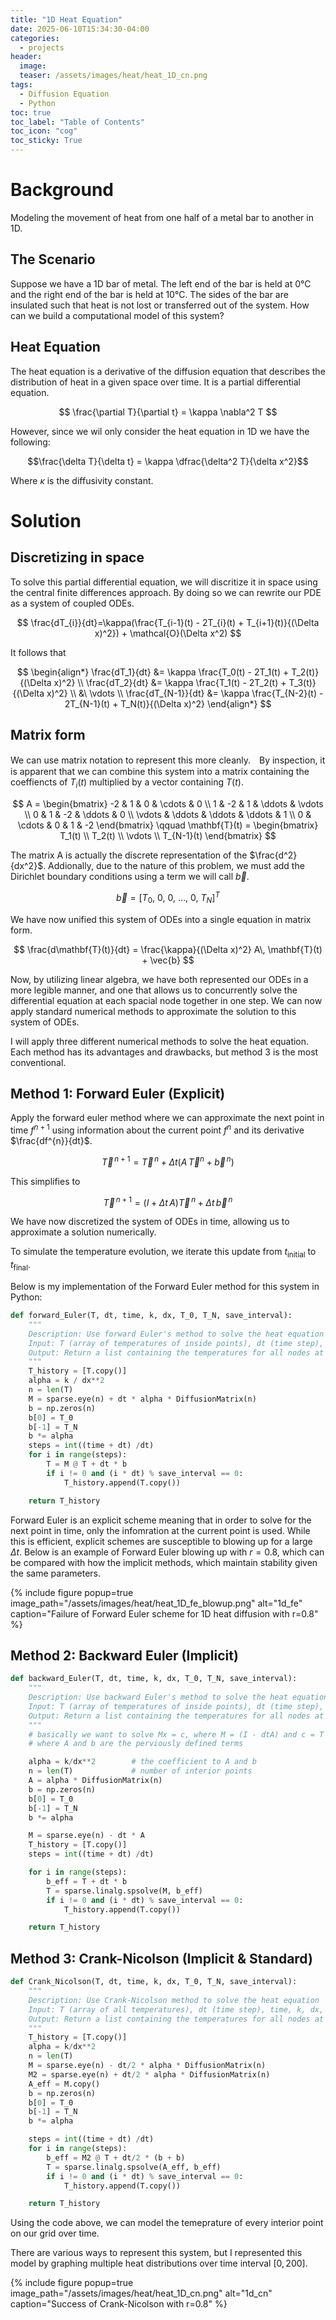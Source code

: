 ```yaml
---
title: "1D Heat Equation"
date: 2025-06-10T15:34:30-04:00
categories:
  - projects
header:
  image: 
  teaser: /assets/images/heat/heat_1D_cn.png
tags:
  - Diffusion Equation
  - Python
toc: true
toc_label: "Table of Contents"
toc_icon: "cog"
toc_sticky: True
---
```

<script>
window.MathJax = {
  tex: {
    inlineMath: [['$', '$'], ['\\(', '\\)']]
  }
};
</script>
<script type="text/javascript" async
  src="https://cdn.jsdelivr.net/npm/mathjax@3/es5/tex-mml-chtml.js">
</script>
# Background
Modeling the movement of heat from one half of a metal bar to another in 1D.
## The Scenario
Suppose we have a 1D bar of metal. The left end of the bar is held at 0°C and the right end of the bar is held at 10°C. The sides of the bar are insulated such that heat is not lost or transferred out of the system. How can we build a computational model of this system?
## Heat Equation
The heat equation is a derivative of the diffusion equation that describes the distribution of heat in a given space over time. It is a partial differential equation.

$$
\frac{\partial T}{\partial t} = \kappa \nabla^2 T
$$

However, since we wil only consider the heat equation in 1D we have the following:

$$\frac{\delta T}{\delta t} = \kappa \dfrac{\delta^2 T}{\delta x^2}$$

Where $\kappa$ is the diffusivity constant.

# Solution

## Discretizing in space

To solve this partial differential equation, we will discritize it in space using the central finite differences approach. By doing so we can rewrite our PDE as a system of coupled ODEs.

$$
\frac{dT_{i}}{dt}=\kappa(\frac{T_{i-1}(t) - 2T_{i}(t) + T_{i+1}(t)}{(\Delta x)^2}) + \mathcal{O}(\Delta x^2)
$$

It follows that

$$
\begin{align*}
\frac{dT_1}{dt} &= \kappa \frac{T_0(t) - 2T_1(t) + T_2(t)}{(\Delta x)^2} \\
\frac{dT_2}{dt} &= \kappa \frac{T_1(t) - 2T_2(t) + T_3(t)}{(\Delta x)^2} \\
&\ \vdots \\
\frac{dT_{N-1}}{dt} &= \kappa \frac{T_{N-2}(t) - 2T_{N-1}(t) + T_N(t)}{(\Delta x)^2}
\end{align*}
$$

## Matrix form

We can use matrix notation to represent this more cleanly.　By inspection, it is apparent that we can combine this system into a matrix containing the coeffiencts of $T_i(t)$ multiplied by a vector containing $T(t)$.

$$
A =
\begin{bmatrix}
-2 & 1 & 0 & \cdots & 0 \\
1 & -2 & 1 & \ddots & \vdots \\
0 & 1 & -2 & \ddots & 0 \\
\vdots & \ddots & \ddots & \ddots & 1 \\
0 & \cdots & 0 & 1 & -2
\end{bmatrix}
\qquad
\mathbf{T}(t) =
\begin{bmatrix}
T_1(t) \\
T_2(t) \\
\vdots \\
T_{N-1}(t)
\end{bmatrix}
$$

The matrix A is actually the discrete representation of the $\frac{d^2}{dx^2}$. Addionally, due to the nature of this problem, we must add the Dirichlet boundary conditions using a term we will call $\vec{b}$.

$$
\vec{b} = [T_0,\ 0,\ 0,\ \ldots,\ 0,\ T_N]^T
$$

We have now unified this system of ODEs into a single equation in matrix form.

$$
\frac{d\mathbf{T}(t)}{dt} = \frac{\kappa}{(\Delta x)^2} A\, \mathbf{T}(t) + \vec{b}
$$

Now, by utilizing linear algebra, we have both represented our ODEs in a more legible manner, and one that allows us to concurrently solve the differential equation at each spacial node together in one step. We can now apply standard numerical methods to approximate the solution to this system of ODEs. 

I will apply three different numerical methods to solve the heat equation. Each method has its advantages and drawbacks, but method 3 is the most conventional.

## Method 1: Forward Euler (Explicit)

Apply the forward euler method where we can approximate the next point in time $f^{n+1}$ using information about the current point $f^{n}$ and its derivative $\frac{df^{n}}{dt}$.

$$
\vec{T}^{\,n+1} = \vec{T}^{\,n} + \Delta t \left( A\, \vec{T}^n + \vec{b}^{\,n} \right)
$$

This simplifies to

$$
\vec{T}^{\,n+1} = \left( I + \Delta t\, A \right) \vec{T}^{\,n} + \Delta t\, \vec{b}^{\,n}
$$


<!-- $$
\mathbf{T}^{n+1} = \mathbf{T}^{n} + \Delta t \left( A\, \mathbf{T}^n + \mathbf{b}^n \right)
$$ -->

We have now discretized the system of ODEs in time, allowing us to approximate a solution numerically.

To simulate the temperature evolution, we iterate this update from $t_{\text{initial}}$ to $t_{\text{final}}$.

Below is my implementation of the Forward Euler method for this system in Python:

```python
def forward_Euler(T, dt, time, k, dx, T_0, T_N, save_interval):
    """
    Description: Use forward Euler's method to solve the heat equation
    Input: T (array of temperatures of inside points), dt (time step), time, k, dx, T_0, T_N, save_interval
    Output: Return a list containing the temperatures for all nodes at the specified save interval
    """
    T_history = [T.copy()]
    alpha = k / dx**2
    n = len(T)
    M = sparse.eye(n) + dt * alpha * DiffusionMatrix(n)
    b = np.zeros(n)
    b[0] = T_0
    b[-1] = T_N
    b *= alpha
    steps = int((time + dt) /dt)
    for i in range(steps):
        T = M @ T + dt * b
        if i != 0 and (i * dt) % save_interval == 0:
            T_history.append(T.copy())

    return T_history
```

Forward Euler is an explicit scheme meaning that in order to solve for the next point in time, only the infomration at the current point is used. While this is efficient, explicit schemes are susceptible to blowing up for a large $\Delta t$. Below is an example of Forward Euler blowing up with $r=0.8$, which can be compared with how the implicit methods, which maintain stability given the same parameters.

{% include figure popup=true image_path="/assets/images/heat/heat_1D_fe_blowup.png" alt="1d_fe" caption="Failure of Forward Euler scheme for 1D heat diffusion with r=0.8" %}

## Method 2: Backward Euler (Implicit)

```python
def backward_Euler(T, dt, time, k, dx, T_0, T_N, save_interval):
    """
    Description: Use backward Euler's method to solve the heat equation
    Input: T (array of temperatures of inside points), dt (time step), time, k, dx, T_0, T_N, save_interval
    Output: Return a list containing the temperatures for all nodes at the specified save interval
    """
    # basically we want to solve Mx = c, where M = (I - dtA) and c = T + dtb,
    # where A and b are the perviously defined terms

    alpha = k/dx**2        # the coefficient to A and b
    n = len(T)             # number of interior points
    A = alpha * DiffusionMatrix(n)
    b = np.zeros(n)
    b[0] = T_0
    b[-1] = T_N
    b *= alpha

    M = sparse.eye(n) - dt * A
    T_history = [T.copy()]
    steps = int((time + dt) /dt)

    for i in range(steps):
        b_eff = T + dt * b
        T = sparse.linalg.spsolve(M, b_eff)
        if i != 0 and (i * dt) % save_interval == 0:
            T_history.append(T.copy())

    return T_history
```

## Method 3: Crank-Nicolson (Implicit & Standard)

```python
def Crank_Nicolson(T, dt, time, k, dx, T_0, T_N, save_interval):
    """
    Description: Use Crank-Nicolson method to solve the heat equation
    Input: T (array of all temperatures), dt (time step), time, k, dx, T_0, T_N, save_interval
    Output: Return a list containing the temperatures for all nodes at the specified save interval
    """
    T_history = [T.copy()]
    alpha = k/dx**2
    n = len(T)
    M = sparse.eye(n) - dt/2 * alpha * DiffusionMatrix(n)
    M2 = sparse.eye(n) + dt/2 * alpha * DiffusionMatrix(n)
    A_eff = M.copy()
    b = np.zeros(n)
    b[0] = T_0
    b[-1] = T_N
    b *= alpha

    steps = int((time + dt) /dt)
    for i in range(steps):
        b_eff = M2 @ T + dt/2 * (b + b)
        T = sparse.linalg.spsolve(A_eff, b_eff)
        if i != 0 and (i * dt) % save_interval == 0:
            T_history.append(T.copy())

    return T_history
```

Using the code above, we can model the temeprature of every interior point on our grid over time.

There are various ways to represent this system, but I represented this model by graphing multiple heat distributions over time interval $[0, 200]$.

{% include figure popup=true image_path="/assets/images/heat/heat_1D_cn.png" alt="1d_cn" caption="Success of Crank-Nicolson with r=0.8" %}
